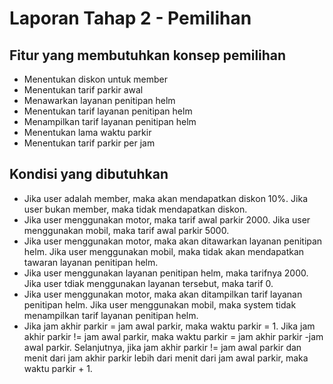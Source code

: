 # Laporan Tahap 2 - Pemilihan

## Fitur yang membutuhkan konsep pemilihan 
- Menentukan diskon untuk member
- Menentukan tarif parkir awal
- Menawarkan layanan penitipan helm
- Menentukan tarif layanan penitipan helm
- Menampilkan tarif layanan penitipan helm
- Menentukan lama waktu parkir
- Menentukan tarif parkir per jam

## Kondisi yang dibutuhkan
- Jika user adalah member, maka akan mendapatkan diskon 10%. Jika user bukan 
member, maka tidak mendapatkan diskon.
- Jika user menggunakan motor, maka tarif awal parkir 2000. Jika user menggunakan 
mobil, maka tarif awal parkir 5000.
- Jika user menggunakan motor, maka akan ditawarkan layanan penitipan helm. Jika 
user menggunakan mobil, maka tidak akan mendapatkan tawaran layanan penitipan 
helm.
- Jika user menggunakan layanan penitipan helm, maka tarifnya 2000. Jika user tdiak 
menggunakan layanan tersebut, maka tarif 0.
- Jika user menggunakan motor, maka akan ditampilkan tarif layanan penitipan helm. 
Jika user menggunakan mobil, maka system tidak menampilkan tarif layanan 
penitipan helm.
- Jika jam akhir parkir = jam awal parkir, maka waktu parkir = 1. Jika jam akhir 
parkir != jam awal parkir, maka waktu parkir = jam akhir parkir -jam awal parkir. 
Selanjutnya, jika jam akhir parkir != jam awal parkir dan menit dari jam akhir parkir 
lebih dari menit dari jam awal parkir, maka waktu parkir + 1.